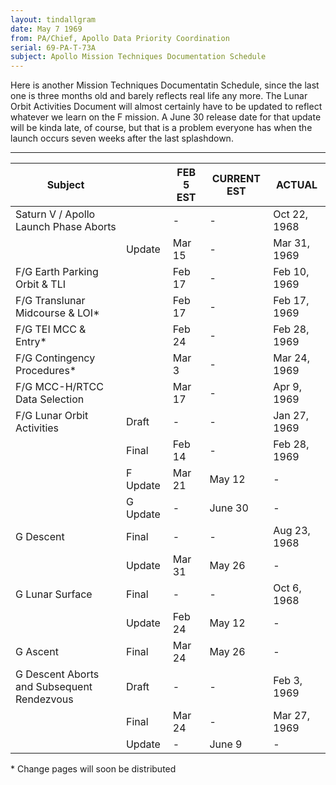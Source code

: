 ```yaml
---
layout: tindallgram
date: May 7 1969
from: PA/Chief, Apollo Data Priority Coordination
serial: 69-PA-T-73A
subject: Apollo Mission Techniques Documentation Schedule
---
```

Here is another Mission Techniques Documentatin Schedule, since the
last one is three months old and barely reflects real life any more.
The Lunar Orbit Activities Document will almost certainly have to be
updated to reflect whatever we learn on the F mission. A June 30
release date for that update will be kinda late, of course, but that
is a problem everyone has when the launch occurs seven weeks after
the last splashdown.

* * *

Subject                                    |          | FEB 5 EST | CURRENT EST | ACTUAL
-------------------------------------------|----------|-----------|-------------|-------
Saturn V / Apollo Launch Phase Aborts      |          | -         | -           | Oct 22, 1968
                                           | Update   | Mar 15    | -           | Mar 31, 1969
F/G Earth Parking Orbit & TLI              |          | Feb 17    | -           | Feb 10, 1969
F/G Translunar Midcourse & LOI\*           |          | Feb 17    | -           | Feb 17, 1969
F/G TEI MCC & Entry\*                      |          | Feb 24    | -           | Feb 28, 1969
F/G Contingency Procedures\*               |          | Mar 3     | -           | Mar 24, 1969
F/G MCC-H/RTCC Data Selection              |          | Mar 17    | -           | Apr 9, 1969
F/G Lunar Orbit Activities                 | Draft    | -         | -           | Jan 27, 1969
                                           | Final    | Feb 14    | -           | Feb 28, 1969
                                           | F Update | Mar 21    | May 12      | -
                                           | G Update | -         | June 30     | -
G Descent                                  | Final    | -         | -           | Aug 23, 1968
                                           | Update   | Mar 31    | May 26      | -
G Lunar Surface                            | Final    | -         | -           | Oct 6, 1968
                                           | Update   | Feb 24    | May 12      | -
G Ascent                                   | Final    | Mar 24    | May 26      | -
G Descent Aborts and Subsequent Rendezvous | Draft    | -         | -           | Feb 3, 1969
                                           | Final    | Mar 24    | -           | Mar 27, 1969
                                           | Update   | -         | June 9      | -

\* Change pages will soon be distributed

